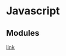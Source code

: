 # Javascript
## Modules
[link](https://appendto.com/2016/06/the-short-history-of-javascript-module-loaders/)
